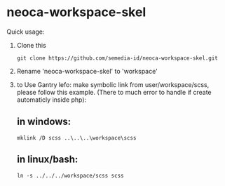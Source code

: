 # neoca-workspace-skel

Quick usage:

1. Clone this
   ```
   git clone https://github.com/semedia-id/neoca-workspace-skel.git
   ```

2. Rename 'neoca-workspace-skel' to 'workspace'

3. to Use Gantry lefo:
   make symbolic link from user/workspace/scss, please follow this example.
   (There to much error to handle if create automaticly inside php):

   in windows:
   -----------
   ```
   mklink /D scss ..\..\..\workspace\scss
   ```

   in linux/bash:
   --------------

   ```
   ln -s ../../../workspace/scss scss
   ```   
   
